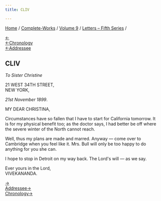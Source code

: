 ```yaml
---
title: CLIV

---
```

<div>

[Home](../../../index.htm) / [Complete-Works](../../complete_works.htm)
/ [Volume 9](../volume_9_contents.htm) / [Letters – Fifth
Series](letters_fifth_series_contents.htm) /

[←](153_mrs_bull.htm)  
[←Chronology](../../volume_8/epistles_fourth_series/150_brahmananda.htm)  
[←Addressee](152_christina.htm)

## CLIV

*To Sister Christine*

21 WEST 34TH STREET,  
NEW YORK,

*21st November 1899*.

MY DEAR CHRISTINA,

Circumstances have so fallen that I have to start for California
tomorrow. It is for my physical benefit too; as the doctor says, I had
better be off where the severe winter of the North cannot reach.

Well, thus my plans are made and marred. Anyway — come over to Cambridge
when you feel like it. Mrs. Bull will only be too happy to do anything
for you she can.

I hope to stop in Detroit on my way back. The Lord's will — as we say.

Ever yours in the Lord,  
VIVEKANANDA.

[→](155_dhira_mata.htm)  
[Addressee→](159_christina.htm)  
[Chronology→](../../volume_7/epistles_third_series/44_sturdy.htm)

</div>

